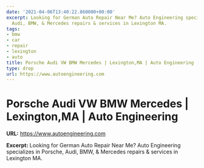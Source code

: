```yaml
---
date: '2021-04-06T13:40:22.860000+00:00'
excerpt: Looking for German Auto Repair Near Me? Auto Engineering specializes in Porsche,
  Audi, BMW, & Mercedes repairs & services in Lexington MA.
tags:
- bmw
- car
- repair
- lexington
- auto
title: Porsche Audi VW BMW Mercedes | Lexington,MA | Auto Engineering
type: drop
url: https://www.autoengineering.com
---
```


# Porsche Audi VW BMW Mercedes | Lexington,MA | Auto Engineering

**URL:** https://www.autoengineering.com

**Excerpt:** Looking for German Auto Repair Near Me? Auto Engineering specializes in Porsche, Audi, BMW, & Mercedes repairs & services in Lexington MA.
